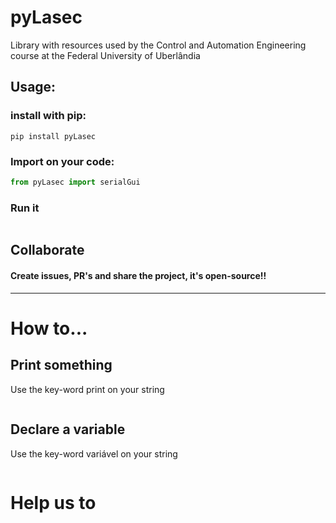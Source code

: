 # pyLasec
Library with resources used by the Control and Automation Engineering course at the Federal University of Uberlândia

## Usage:
### install with pip:
```shell
pip install pyLasec
```
### Import on your code:
```python
from pyLasec import serialGui
```
### Run it
```python
```

## Collaborate
#### Create issues, PR's and share the project, it's open-source!!

___
# How to...
## Print something
Use the key-word print on your string
```python
```
## Declare a variable
Use the key-word variável on your string
```python
```

# Help us to 
